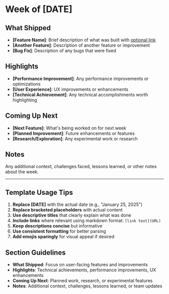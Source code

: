 # Week of [DATE]

## What Shipped

- **[Feature Name]**: Brief description of what was built with [optional link](https://example.com)
- **[Another Feature]**: Description of another feature or improvement
- **[Bug Fix]**: Description of any bugs that were fixed

## Highlights

- **[Performance Improvement]**: Any performance improvements or optimizations
- **[User Experience]**: UX improvements or enhancements
- **[Technical Achievement]**: Any technical accomplishments worth highlighting

## Coming Up Next

- **[Next Feature]**: What's being worked on for next week
- **[Planned Improvement]**: Future enhancements or features
- **[Research/Exploration]**: Any experimental work or research

## Notes

Any additional context, challenges faced, lessons learned, or other notes about the week.

---

## Template Usage Tips

1. **Replace [DATE]** with the actual date (e.g., "January 25, 2025")
2. **Replace bracketed placeholders** with actual content
3. **Use descriptive titles** that clearly explain what was done
4. **Include links** where relevant using markdown format: `[link text](URL)`
5. **Keep descriptions concise** but informative
6. **Use consistent formatting** for better parsing
7. **Add emojis sparingly** for visual appeal if desired

## Section Guidelines

- **What Shipped**: Focus on user-facing features and improvements
- **Highlights**: Technical achievements, performance improvements, UX enhancements
- **Coming Up Next**: Planned work, research, or experimental features
- **Notes**: Additional context, challenges, lessons learned, or team updates
